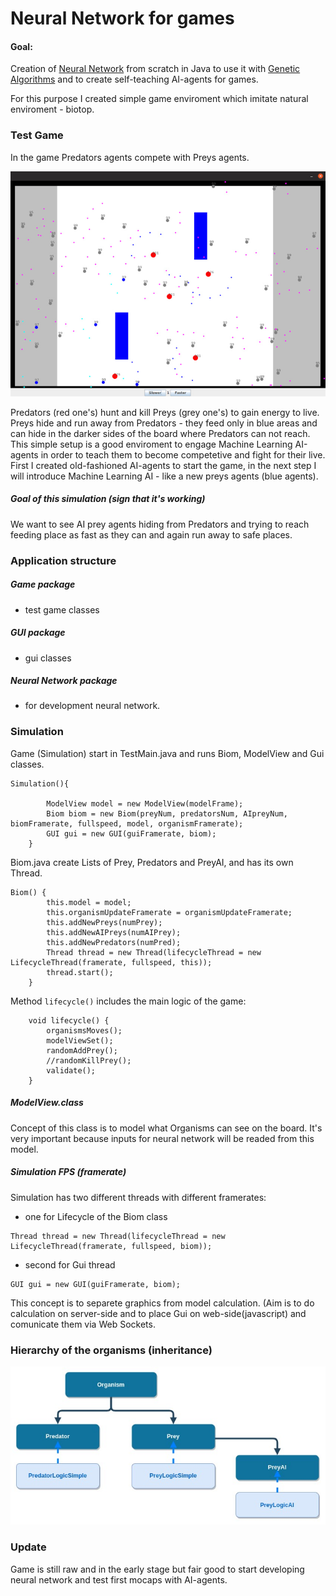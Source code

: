 Neural Network for games
========

#### Goal: ####

Creation of [Neural Network](https://en.wikipedia.org/wiki/Artificial_neural_network) from scratch in Java to use it with [Genetic Algorithms](https://en.wikipedia.org/wiki/Genetic_algorithm) and to create
self-teaching AI-agents for games.

For this purpose I created simple game enviroment which imitate natural enviroment - biotop.

### Test Game ###

In the game Predators agents compete with Preys agents.

![Alt text](resources/img1.jpg?raw=true "Game")

Predators (red one's) hunt and kill Preys (grey one's) to gain energy to live.
Preys hide and run away from Predators - they feed only in blue areas and can hide in the darker sides of the board
where Predators can not reach.
This simple setup is a good enviroment to engage Machine Learning AI-agents in order to teach them to become competetive and fight for their live.
First I created old-fashioned AI-agents to start the game, in the next step I will introduce Machine Learning AI - like a new preys agents (blue agents).

##### Goal of this simulation (sign that it's working) #####
We want to see AI prey agents hiding from Predators and trying to reach feeding place as fast as they can and again run away to safe places.


### Application structure ###

##### Game package #####
- test game classes

##### GUI package #####
- gui classes

##### Neural Network package #####
- for development neural network.

### Simulation ###
Game (Simulation) start in TestMain.java and runs Biom, ModelView and Gui classes.

```
Simulation(){

        ModelView model = new ModelView(modelFrame);
        Biom biom = new Biom(preyNum, predatorsNum, AIpreyNum, biomFramerate, fullspeed, model, organismFramerate);
        GUI gui = new GUI(guiFramerate, biom);
    }
```
Biom.java create Lists of Prey, Predators and PreyAI, and has its own Thread.
```
Biom() {
        this.model = model;
        this.organismUpdateFramerate = organismUpdateFramerate;
        this.addNewPreys(numPrey);
        this.addNewAIPreys(numAIPrey);
        this.addNewPredators(numPred);
        Thread thread = new Thread(lifecycleThread = new LifecycleThread(framerate, fullspeed, this));
        thread.start();
    }
```
Method `lifecycle()` includes the main logic of the game:
```
    void lifecycle() {
        organismsMoves();
        modelViewSet();
        randomAddPrey();
        //randomKillPrey();
        validate();
    }
```
##### ModelView.class #####
Concept of this class is to model what Organisms can see on the board. It's very important because inputs for neural network
 will be readed from this model.

##### Simulation FPS (framerate) #####
Simulation has two different threads with different framerates:
- one for Lifecycle of the Biom class
```
Thread thread = new Thread(lifecycleThread = new LifecycleThread(framerate, fullspeed, biom));
```
- second for Gui thread
```
GUI gui = new GUI(guiFramerate, biom);
```

This concept is to separete graphics from model calculation.
(Aim is to do calculation on server-side and to place Gui on web-side(javascript) and comunicate them via Web Sockets.

### Hierarchy of the organisms (inheritance) ###

![Alt text](resources/img2.jpg?raw=true "Game")

### Update ###
Game is still raw and in the early stage but fair good to start developing neural network and test first mocaps with AI-agents.
